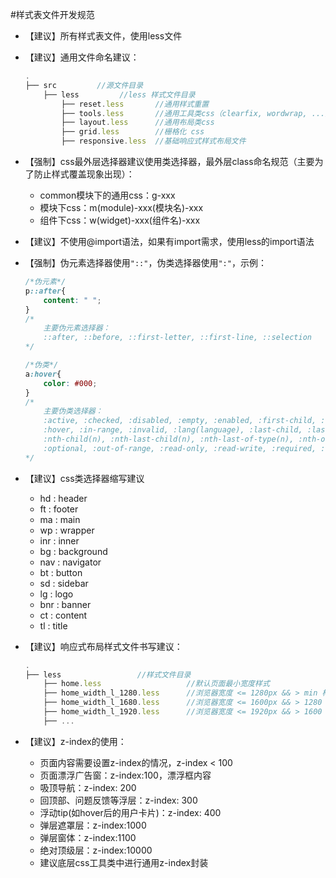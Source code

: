 #样式表文件开发规范

* 【建议】所有样式表文件，使用less文件
* 【建议】通用文件命名建议：

    ```javascript
    .
    ├── src         //源文件目录
        ├── less         //less 样式文件目录
            ├── reset.less       //通用样式重置
            ├── tools.less       //通用工具类css（clearfix, wordwrap, ...）
            ├── layout.less      //通用布局类css
            ├── grid.less        //栅格化 css
            ├── responsive.less  //基础响应式样式布局文件
    ```

* 【强制】css最外层选择器建议使用类选择器，最外层class命名规范（主要为了防止样式覆盖现象出现）：
    * common模块下的通用css：g-xxx
    * 模块下css：m(module)-xxx(模块名)-xxx
    * 组件下css：w(widget)-xxx(组件名)-xxx
* 【建议】不使用@import语法，如果有import需求，使用less的import语法
* 【强制】伪元素选择器使用`"::"`，伪类选择器使用`":"`，示例：

    ```css
    /*伪元素*/
    p::after{
        content: " ";
    }
    /*
        主要伪元素选择器：
        ::after, ::before, ::first-letter, ::first-line, ::selection
    */
    
    /*伪类*/
    a:hover{
        color: #000;
    }
    /*
        主要伪类选择器：
        :active, :checked, :disabled, :empty, :enabled, :first-child, :first-of-type, :focus, 
        :hover, :in-range, :invalid, :lang(language), :last-child, :last-of-type, :link, :not(selector),
        :nth-child(n), :nth-last-child(n), :nth-last-of-type(n), :nth-of-type(n), :only-of-type, :only-child,
        :optional, :out-of-range, :read-only, :read-write, :required, :root, :target, :valid, :visited
    */
    
    ```

* 【建议】css类选择器缩写建议
    * hd  : header
    * ft  : footer
    * ma  : main
    * wp  : wrapper
    * inr : inner
    * bg  : background
    * nav : navigator
    * bt  : button
    * sd  : sidebar
    * lg  : logo
    * bnr : banner
    * ct  : content
    * tl  : title
* 【建议】响应式布局样式文件书写建议：

    ```javascript
    .
    ├── less                 //样式文件目录
        ├── home.less                   //默认页面最小宽度样式
        ├── home_width_l_1280.less      //浏览器宽度 <= 1280px && > min 样式
        ├── home_width_l_1680.less      //浏览器宽度 <= 1600px && > 1280 样式
        ├── home_width_l_1920.less      //浏览器宽度 <= 1920px && > 1600 样式
        ├── ...
    ```
* 【建议】z-index的使用：
    * 页面内容需要设置z-index的情况，z-index < 100
    * 页面漂浮广告窗：z-index:100，漂浮框内容
    * 吸顶导航：z-index: 200
    * 回顶部、问题反馈等浮层：z-index: 300
    * 浮动tip(如hover后的用户卡片)：z-index: 400
    * 弹层遮罩层：z-index:1000
    * 弹层窗体：z-index:1100
    * 绝对顶级层：z-index:10000
    * 建议底层css工具类中进行通用z-index封装
